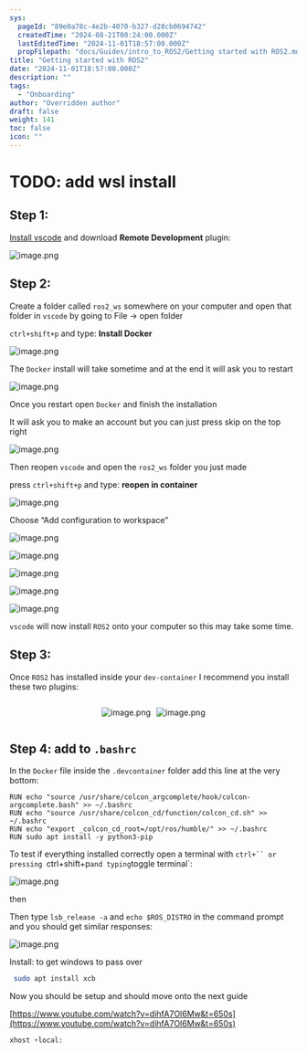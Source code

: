 ```yaml
---
sys:
  pageId: "89e0a78c-4e2b-4070-b327-d28cb0694742"
  createdTime: "2024-08-21T00:24:00.000Z"
  lastEditedTime: "2024-11-01T18:57:00.000Z"
  propFilepath: "docs/Guides/intro_to_ROS2/Getting started with ROS2.md"
title: "Getting started with ROS2"
date: "2024-11-01T18:57:00.000Z"
description: ""
tags:
  - "Onboarding"
author: "Overridden author"
draft: false
weight: 141
toc: false
icon: ""
---
```


# TODO: add wsl install

## Step 1:

[Install vscode](https://code.visualstudio.com/download) and download **Remote Development** plugin:

![image.png](https://prod-files-secure.s3.us-west-2.amazonaws.com/d518164a-d88e-44d1-a4ee-3adb3bd8bce0/efb52993-1881-4a40-b95e-6f020334f022/image.png?X-Amz-Algorithm=AWS4-HMAC-SHA256&X-Amz-Content-Sha256=UNSIGNED-PAYLOAD&X-Amz-Credential=ASIAZI2LB466ZY6JNOBK%2F20250327%2Fus-west-2%2Fs3%2Faws4_request&X-Amz-Date=20250327T220738Z&X-Amz-Expires=3600&X-Amz-Security-Token=IQoJb3JpZ2luX2VjEOT%2F%2F%2F%2F%2F%2F%2F%2F%2F%2FwEaCXVzLXdlc3QtMiJIMEYCIQC97rHM3UomjQlCEiOqu%2F%2FNkq%2FOcyygCWzqf7XQE1XO9wIhAPZZtBOzUKGOQoZN0HmlhQZOwJDXXvD7TU4tz9XIglEAKv8DCE0QABoMNjM3NDIzMTgzODA1IgyhOKfBwEy6tDB6xkwq3ANVtdx%2F7osHCNEtncJ7OWCpA%2Fr%2BTHBucpQ4qM9CKLxr2B2ImzNiWPvFg3RIDVyUHdyWrEpD0F52uEMRbCPGDrr0bTCNvRhhnqHUPiYu8jGvk673CcQu2mMcZ2HpFCL36u7cZPvc6nsgHX%2F0b6y8vp5L7EZB9giZ0yeQldJeSpn6iviPLb1Wp68CdOZkB7Fjvw5td2eVqraDrQaC9d7hsqgLUmg5EFXj8Wp8auKRRAAlp02pG68%2FsX6T7fCf3GjcviyYf%2FMNTz9evKwwH%2FdzFFCI04cXEQxJUo8TcvaXbV%2F4AJhxFhYXdsNrPy%2BZkXexSCuqhaBrEQ7cRSRiWJPYdtmKHcuFMSuc2M0jIzVYqw%2FBwZrHp5fNZglwECEc8egrz%2F6wyqF6NzT%2BG8jFz3yPLEwG5uDE%2BEuPaNaQL9HbUC%2FoiuxQXuxvlTKHVEAp3okCkUSHRuLZGVWgOD2wsGP%2BCvSz%2FIWmNAbOtqeVtzdYjtIol%2Fyt1PrNiz2BCSrOIACI0LXBfTrOZUM2bjlvzfM%2FakqYgjZWL6r5rfiOxmV70bOgwd2dI7YpTvTjXlNxhATDxG9jAvEO3UXqtqALnYoeHEgprLy9fpRwxoHNs9DGvgeu8Glh%2Fkp9GEpPFMa44TDa3Ja%2FBjqkAer1JFkk8%2FAxwQW1KH1HKgtsM8GbSR%2F4847MqyXBch2AfWSUWkjLVoidCHaqjGZUCjxnYVLUABTItZmEI6%2BDrbbLskcbdqtabpSs9uKG571rBTJHrIfX6%2Fkz6Jt9HbybKVzj%2FAZXgKezTVC6kA7tQjDcgWZ6dyOamim8ZKFthUcmgAQzpE9Xv1dHZrd5IIVMN%2BZbaSUphWQAPW6jC4gwKlZa9i9r&X-Amz-Signature=a998dea43ce1a05a2434d40baf1f401d5bab286bab80416ef03540d703fa6dea&X-Amz-SignedHeaders=host&x-id=GetObject)

## Step 2:

Create a folder called `ros2_ws` somewhere on your computer and open that folder in `vscode` by going to File → open folder 

`ctrl+shift+p` and type: **Install Docker**

![image.png](https://prod-files-secure.s3.us-west-2.amazonaws.com/d518164a-d88e-44d1-a4ee-3adb3bd8bce0/2269dc0e-1cd5-47ff-bceb-c04ad9b2eab0/image.png?X-Amz-Algorithm=AWS4-HMAC-SHA256&X-Amz-Content-Sha256=UNSIGNED-PAYLOAD&X-Amz-Credential=ASIAZI2LB466ZY6JNOBK%2F20250327%2Fus-west-2%2Fs3%2Faws4_request&X-Amz-Date=20250327T220738Z&X-Amz-Expires=3600&X-Amz-Security-Token=IQoJb3JpZ2luX2VjEOT%2F%2F%2F%2F%2F%2F%2F%2F%2F%2FwEaCXVzLXdlc3QtMiJIMEYCIQC97rHM3UomjQlCEiOqu%2F%2FNkq%2FOcyygCWzqf7XQE1XO9wIhAPZZtBOzUKGOQoZN0HmlhQZOwJDXXvD7TU4tz9XIglEAKv8DCE0QABoMNjM3NDIzMTgzODA1IgyhOKfBwEy6tDB6xkwq3ANVtdx%2F7osHCNEtncJ7OWCpA%2Fr%2BTHBucpQ4qM9CKLxr2B2ImzNiWPvFg3RIDVyUHdyWrEpD0F52uEMRbCPGDrr0bTCNvRhhnqHUPiYu8jGvk673CcQu2mMcZ2HpFCL36u7cZPvc6nsgHX%2F0b6y8vp5L7EZB9giZ0yeQldJeSpn6iviPLb1Wp68CdOZkB7Fjvw5td2eVqraDrQaC9d7hsqgLUmg5EFXj8Wp8auKRRAAlp02pG68%2FsX6T7fCf3GjcviyYf%2FMNTz9evKwwH%2FdzFFCI04cXEQxJUo8TcvaXbV%2F4AJhxFhYXdsNrPy%2BZkXexSCuqhaBrEQ7cRSRiWJPYdtmKHcuFMSuc2M0jIzVYqw%2FBwZrHp5fNZglwECEc8egrz%2F6wyqF6NzT%2BG8jFz3yPLEwG5uDE%2BEuPaNaQL9HbUC%2FoiuxQXuxvlTKHVEAp3okCkUSHRuLZGVWgOD2wsGP%2BCvSz%2FIWmNAbOtqeVtzdYjtIol%2Fyt1PrNiz2BCSrOIACI0LXBfTrOZUM2bjlvzfM%2FakqYgjZWL6r5rfiOxmV70bOgwd2dI7YpTvTjXlNxhATDxG9jAvEO3UXqtqALnYoeHEgprLy9fpRwxoHNs9DGvgeu8Glh%2Fkp9GEpPFMa44TDa3Ja%2FBjqkAer1JFkk8%2FAxwQW1KH1HKgtsM8GbSR%2F4847MqyXBch2AfWSUWkjLVoidCHaqjGZUCjxnYVLUABTItZmEI6%2BDrbbLskcbdqtabpSs9uKG571rBTJHrIfX6%2Fkz6Jt9HbybKVzj%2FAZXgKezTVC6kA7tQjDcgWZ6dyOamim8ZKFthUcmgAQzpE9Xv1dHZrd5IIVMN%2BZbaSUphWQAPW6jC4gwKlZa9i9r&X-Amz-Signature=d72e82a5b3745cbd72dc2083bb52b86841853521d792a4c51be16d5324f57a38&X-Amz-SignedHeaders=host&x-id=GetObject)

The `Docker` install will take sometime and at the end it will ask you to restart

![image.png](https://prod-files-secure.s3.us-west-2.amazonaws.com/d518164a-d88e-44d1-a4ee-3adb3bd8bce0/ed233f78-be33-4b1f-b89c-9c346c0e961e/image.png?X-Amz-Algorithm=AWS4-HMAC-SHA256&X-Amz-Content-Sha256=UNSIGNED-PAYLOAD&X-Amz-Credential=ASIAZI2LB466ZY6JNOBK%2F20250327%2Fus-west-2%2Fs3%2Faws4_request&X-Amz-Date=20250327T220738Z&X-Amz-Expires=3600&X-Amz-Security-Token=IQoJb3JpZ2luX2VjEOT%2F%2F%2F%2F%2F%2F%2F%2F%2F%2FwEaCXVzLXdlc3QtMiJIMEYCIQC97rHM3UomjQlCEiOqu%2F%2FNkq%2FOcyygCWzqf7XQE1XO9wIhAPZZtBOzUKGOQoZN0HmlhQZOwJDXXvD7TU4tz9XIglEAKv8DCE0QABoMNjM3NDIzMTgzODA1IgyhOKfBwEy6tDB6xkwq3ANVtdx%2F7osHCNEtncJ7OWCpA%2Fr%2BTHBucpQ4qM9CKLxr2B2ImzNiWPvFg3RIDVyUHdyWrEpD0F52uEMRbCPGDrr0bTCNvRhhnqHUPiYu8jGvk673CcQu2mMcZ2HpFCL36u7cZPvc6nsgHX%2F0b6y8vp5L7EZB9giZ0yeQldJeSpn6iviPLb1Wp68CdOZkB7Fjvw5td2eVqraDrQaC9d7hsqgLUmg5EFXj8Wp8auKRRAAlp02pG68%2FsX6T7fCf3GjcviyYf%2FMNTz9evKwwH%2FdzFFCI04cXEQxJUo8TcvaXbV%2F4AJhxFhYXdsNrPy%2BZkXexSCuqhaBrEQ7cRSRiWJPYdtmKHcuFMSuc2M0jIzVYqw%2FBwZrHp5fNZglwECEc8egrz%2F6wyqF6NzT%2BG8jFz3yPLEwG5uDE%2BEuPaNaQL9HbUC%2FoiuxQXuxvlTKHVEAp3okCkUSHRuLZGVWgOD2wsGP%2BCvSz%2FIWmNAbOtqeVtzdYjtIol%2Fyt1PrNiz2BCSrOIACI0LXBfTrOZUM2bjlvzfM%2FakqYgjZWL6r5rfiOxmV70bOgwd2dI7YpTvTjXlNxhATDxG9jAvEO3UXqtqALnYoeHEgprLy9fpRwxoHNs9DGvgeu8Glh%2Fkp9GEpPFMa44TDa3Ja%2FBjqkAer1JFkk8%2FAxwQW1KH1HKgtsM8GbSR%2F4847MqyXBch2AfWSUWkjLVoidCHaqjGZUCjxnYVLUABTItZmEI6%2BDrbbLskcbdqtabpSs9uKG571rBTJHrIfX6%2Fkz6Jt9HbybKVzj%2FAZXgKezTVC6kA7tQjDcgWZ6dyOamim8ZKFthUcmgAQzpE9Xv1dHZrd5IIVMN%2BZbaSUphWQAPW6jC4gwKlZa9i9r&X-Amz-Signature=0d952be48122bc4192be49f2a6aba9aad53ba91ac6bc22ec9fcc4cdf98a372ea&X-Amz-SignedHeaders=host&x-id=GetObject)

Once you restart open `Docker` and finish the installation

It will ask you to make an account but you can just press skip on the top right

![image.png](https://prod-files-secure.s3.us-west-2.amazonaws.com/d518164a-d88e-44d1-a4ee-3adb3bd8bce0/21010ad9-1659-4fd9-9f59-9932a09b2a3d/image.png?X-Amz-Algorithm=AWS4-HMAC-SHA256&X-Amz-Content-Sha256=UNSIGNED-PAYLOAD&X-Amz-Credential=ASIAZI2LB466ZY6JNOBK%2F20250327%2Fus-west-2%2Fs3%2Faws4_request&X-Amz-Date=20250327T220738Z&X-Amz-Expires=3600&X-Amz-Security-Token=IQoJb3JpZ2luX2VjEOT%2F%2F%2F%2F%2F%2F%2F%2F%2F%2FwEaCXVzLXdlc3QtMiJIMEYCIQC97rHM3UomjQlCEiOqu%2F%2FNkq%2FOcyygCWzqf7XQE1XO9wIhAPZZtBOzUKGOQoZN0HmlhQZOwJDXXvD7TU4tz9XIglEAKv8DCE0QABoMNjM3NDIzMTgzODA1IgyhOKfBwEy6tDB6xkwq3ANVtdx%2F7osHCNEtncJ7OWCpA%2Fr%2BTHBucpQ4qM9CKLxr2B2ImzNiWPvFg3RIDVyUHdyWrEpD0F52uEMRbCPGDrr0bTCNvRhhnqHUPiYu8jGvk673CcQu2mMcZ2HpFCL36u7cZPvc6nsgHX%2F0b6y8vp5L7EZB9giZ0yeQldJeSpn6iviPLb1Wp68CdOZkB7Fjvw5td2eVqraDrQaC9d7hsqgLUmg5EFXj8Wp8auKRRAAlp02pG68%2FsX6T7fCf3GjcviyYf%2FMNTz9evKwwH%2FdzFFCI04cXEQxJUo8TcvaXbV%2F4AJhxFhYXdsNrPy%2BZkXexSCuqhaBrEQ7cRSRiWJPYdtmKHcuFMSuc2M0jIzVYqw%2FBwZrHp5fNZglwECEc8egrz%2F6wyqF6NzT%2BG8jFz3yPLEwG5uDE%2BEuPaNaQL9HbUC%2FoiuxQXuxvlTKHVEAp3okCkUSHRuLZGVWgOD2wsGP%2BCvSz%2FIWmNAbOtqeVtzdYjtIol%2Fyt1PrNiz2BCSrOIACI0LXBfTrOZUM2bjlvzfM%2FakqYgjZWL6r5rfiOxmV70bOgwd2dI7YpTvTjXlNxhATDxG9jAvEO3UXqtqALnYoeHEgprLy9fpRwxoHNs9DGvgeu8Glh%2Fkp9GEpPFMa44TDa3Ja%2FBjqkAer1JFkk8%2FAxwQW1KH1HKgtsM8GbSR%2F4847MqyXBch2AfWSUWkjLVoidCHaqjGZUCjxnYVLUABTItZmEI6%2BDrbbLskcbdqtabpSs9uKG571rBTJHrIfX6%2Fkz6Jt9HbybKVzj%2FAZXgKezTVC6kA7tQjDcgWZ6dyOamim8ZKFthUcmgAQzpE9Xv1dHZrd5IIVMN%2BZbaSUphWQAPW6jC4gwKlZa9i9r&X-Amz-Signature=f2138a0ac7f31af440f1c08ae56ca11876eb875769adb3d6c3ed7fb67a711854&X-Amz-SignedHeaders=host&x-id=GetObject)

Then reopen `vscode` and open the `ros2_ws` folder you just made

press `ctrl+shift+p` and type: **reopen in container**

![image.png](https://prod-files-secure.s3.us-west-2.amazonaws.com/d518164a-d88e-44d1-a4ee-3adb3bd8bce0/4e93b8c2-41ad-488c-8095-c74205196118/image.png?X-Amz-Algorithm=AWS4-HMAC-SHA256&X-Amz-Content-Sha256=UNSIGNED-PAYLOAD&X-Amz-Credential=ASIAZI2LB466ZY6JNOBK%2F20250327%2Fus-west-2%2Fs3%2Faws4_request&X-Amz-Date=20250327T220738Z&X-Amz-Expires=3600&X-Amz-Security-Token=IQoJb3JpZ2luX2VjEOT%2F%2F%2F%2F%2F%2F%2F%2F%2F%2FwEaCXVzLXdlc3QtMiJIMEYCIQC97rHM3UomjQlCEiOqu%2F%2FNkq%2FOcyygCWzqf7XQE1XO9wIhAPZZtBOzUKGOQoZN0HmlhQZOwJDXXvD7TU4tz9XIglEAKv8DCE0QABoMNjM3NDIzMTgzODA1IgyhOKfBwEy6tDB6xkwq3ANVtdx%2F7osHCNEtncJ7OWCpA%2Fr%2BTHBucpQ4qM9CKLxr2B2ImzNiWPvFg3RIDVyUHdyWrEpD0F52uEMRbCPGDrr0bTCNvRhhnqHUPiYu8jGvk673CcQu2mMcZ2HpFCL36u7cZPvc6nsgHX%2F0b6y8vp5L7EZB9giZ0yeQldJeSpn6iviPLb1Wp68CdOZkB7Fjvw5td2eVqraDrQaC9d7hsqgLUmg5EFXj8Wp8auKRRAAlp02pG68%2FsX6T7fCf3GjcviyYf%2FMNTz9evKwwH%2FdzFFCI04cXEQxJUo8TcvaXbV%2F4AJhxFhYXdsNrPy%2BZkXexSCuqhaBrEQ7cRSRiWJPYdtmKHcuFMSuc2M0jIzVYqw%2FBwZrHp5fNZglwECEc8egrz%2F6wyqF6NzT%2BG8jFz3yPLEwG5uDE%2BEuPaNaQL9HbUC%2FoiuxQXuxvlTKHVEAp3okCkUSHRuLZGVWgOD2wsGP%2BCvSz%2FIWmNAbOtqeVtzdYjtIol%2Fyt1PrNiz2BCSrOIACI0LXBfTrOZUM2bjlvzfM%2FakqYgjZWL6r5rfiOxmV70bOgwd2dI7YpTvTjXlNxhATDxG9jAvEO3UXqtqALnYoeHEgprLy9fpRwxoHNs9DGvgeu8Glh%2Fkp9GEpPFMa44TDa3Ja%2FBjqkAer1JFkk8%2FAxwQW1KH1HKgtsM8GbSR%2F4847MqyXBch2AfWSUWkjLVoidCHaqjGZUCjxnYVLUABTItZmEI6%2BDrbbLskcbdqtabpSs9uKG571rBTJHrIfX6%2Fkz6Jt9HbybKVzj%2FAZXgKezTVC6kA7tQjDcgWZ6dyOamim8ZKFthUcmgAQzpE9Xv1dHZrd5IIVMN%2BZbaSUphWQAPW6jC4gwKlZa9i9r&X-Amz-Signature=4e06f4e45a4c80964eb8d55afc2df9f1c52622750bc9ee6775d049b92c4f127d&X-Amz-SignedHeaders=host&x-id=GetObject)

Choose “Add configuration to workspace”

![image.png](https://prod-files-secure.s3.us-west-2.amazonaws.com/d518164a-d88e-44d1-a4ee-3adb3bd8bce0/9560b282-5060-4989-ba37-97e7b2c22476/image.png?X-Amz-Algorithm=AWS4-HMAC-SHA256&X-Amz-Content-Sha256=UNSIGNED-PAYLOAD&X-Amz-Credential=ASIAZI2LB466ZY6JNOBK%2F20250327%2Fus-west-2%2Fs3%2Faws4_request&X-Amz-Date=20250327T220738Z&X-Amz-Expires=3600&X-Amz-Security-Token=IQoJb3JpZ2luX2VjEOT%2F%2F%2F%2F%2F%2F%2F%2F%2F%2FwEaCXVzLXdlc3QtMiJIMEYCIQC97rHM3UomjQlCEiOqu%2F%2FNkq%2FOcyygCWzqf7XQE1XO9wIhAPZZtBOzUKGOQoZN0HmlhQZOwJDXXvD7TU4tz9XIglEAKv8DCE0QABoMNjM3NDIzMTgzODA1IgyhOKfBwEy6tDB6xkwq3ANVtdx%2F7osHCNEtncJ7OWCpA%2Fr%2BTHBucpQ4qM9CKLxr2B2ImzNiWPvFg3RIDVyUHdyWrEpD0F52uEMRbCPGDrr0bTCNvRhhnqHUPiYu8jGvk673CcQu2mMcZ2HpFCL36u7cZPvc6nsgHX%2F0b6y8vp5L7EZB9giZ0yeQldJeSpn6iviPLb1Wp68CdOZkB7Fjvw5td2eVqraDrQaC9d7hsqgLUmg5EFXj8Wp8auKRRAAlp02pG68%2FsX6T7fCf3GjcviyYf%2FMNTz9evKwwH%2FdzFFCI04cXEQxJUo8TcvaXbV%2F4AJhxFhYXdsNrPy%2BZkXexSCuqhaBrEQ7cRSRiWJPYdtmKHcuFMSuc2M0jIzVYqw%2FBwZrHp5fNZglwECEc8egrz%2F6wyqF6NzT%2BG8jFz3yPLEwG5uDE%2BEuPaNaQL9HbUC%2FoiuxQXuxvlTKHVEAp3okCkUSHRuLZGVWgOD2wsGP%2BCvSz%2FIWmNAbOtqeVtzdYjtIol%2Fyt1PrNiz2BCSrOIACI0LXBfTrOZUM2bjlvzfM%2FakqYgjZWL6r5rfiOxmV70bOgwd2dI7YpTvTjXlNxhATDxG9jAvEO3UXqtqALnYoeHEgprLy9fpRwxoHNs9DGvgeu8Glh%2Fkp9GEpPFMa44TDa3Ja%2FBjqkAer1JFkk8%2FAxwQW1KH1HKgtsM8GbSR%2F4847MqyXBch2AfWSUWkjLVoidCHaqjGZUCjxnYVLUABTItZmEI6%2BDrbbLskcbdqtabpSs9uKG571rBTJHrIfX6%2Fkz6Jt9HbybKVzj%2FAZXgKezTVC6kA7tQjDcgWZ6dyOamim8ZKFthUcmgAQzpE9Xv1dHZrd5IIVMN%2BZbaSUphWQAPW6jC4gwKlZa9i9r&X-Amz-Signature=b3dace19d9baf54e862a65976f7ca1f2c4045db72b8ee3dcf7f24e444d2b7cc2&X-Amz-SignedHeaders=host&x-id=GetObject)

![image.png](https://prod-files-secure.s3.us-west-2.amazonaws.com/d518164a-d88e-44d1-a4ee-3adb3bd8bce0/2ee63f81-886b-48e8-a553-dc6e5eac99e4/image.png?X-Amz-Algorithm=AWS4-HMAC-SHA256&X-Amz-Content-Sha256=UNSIGNED-PAYLOAD&X-Amz-Credential=ASIAZI2LB466ZY6JNOBK%2F20250327%2Fus-west-2%2Fs3%2Faws4_request&X-Amz-Date=20250327T220738Z&X-Amz-Expires=3600&X-Amz-Security-Token=IQoJb3JpZ2luX2VjEOT%2F%2F%2F%2F%2F%2F%2F%2F%2F%2FwEaCXVzLXdlc3QtMiJIMEYCIQC97rHM3UomjQlCEiOqu%2F%2FNkq%2FOcyygCWzqf7XQE1XO9wIhAPZZtBOzUKGOQoZN0HmlhQZOwJDXXvD7TU4tz9XIglEAKv8DCE0QABoMNjM3NDIzMTgzODA1IgyhOKfBwEy6tDB6xkwq3ANVtdx%2F7osHCNEtncJ7OWCpA%2Fr%2BTHBucpQ4qM9CKLxr2B2ImzNiWPvFg3RIDVyUHdyWrEpD0F52uEMRbCPGDrr0bTCNvRhhnqHUPiYu8jGvk673CcQu2mMcZ2HpFCL36u7cZPvc6nsgHX%2F0b6y8vp5L7EZB9giZ0yeQldJeSpn6iviPLb1Wp68CdOZkB7Fjvw5td2eVqraDrQaC9d7hsqgLUmg5EFXj8Wp8auKRRAAlp02pG68%2FsX6T7fCf3GjcviyYf%2FMNTz9evKwwH%2FdzFFCI04cXEQxJUo8TcvaXbV%2F4AJhxFhYXdsNrPy%2BZkXexSCuqhaBrEQ7cRSRiWJPYdtmKHcuFMSuc2M0jIzVYqw%2FBwZrHp5fNZglwECEc8egrz%2F6wyqF6NzT%2BG8jFz3yPLEwG5uDE%2BEuPaNaQL9HbUC%2FoiuxQXuxvlTKHVEAp3okCkUSHRuLZGVWgOD2wsGP%2BCvSz%2FIWmNAbOtqeVtzdYjtIol%2Fyt1PrNiz2BCSrOIACI0LXBfTrOZUM2bjlvzfM%2FakqYgjZWL6r5rfiOxmV70bOgwd2dI7YpTvTjXlNxhATDxG9jAvEO3UXqtqALnYoeHEgprLy9fpRwxoHNs9DGvgeu8Glh%2Fkp9GEpPFMa44TDa3Ja%2FBjqkAer1JFkk8%2FAxwQW1KH1HKgtsM8GbSR%2F4847MqyXBch2AfWSUWkjLVoidCHaqjGZUCjxnYVLUABTItZmEI6%2BDrbbLskcbdqtabpSs9uKG571rBTJHrIfX6%2Fkz6Jt9HbybKVzj%2FAZXgKezTVC6kA7tQjDcgWZ6dyOamim8ZKFthUcmgAQzpE9Xv1dHZrd5IIVMN%2BZbaSUphWQAPW6jC4gwKlZa9i9r&X-Amz-Signature=4aed95546610f53ef80a8139a916591e66bf72888b0b2bfd5bfcf873ad451371&X-Amz-SignedHeaders=host&x-id=GetObject)

![image.png](https://prod-files-secure.s3.us-west-2.amazonaws.com/d518164a-d88e-44d1-a4ee-3adb3bd8bce0/ae1580b2-b048-407e-aed9-b584224a7a04/image.png?X-Amz-Algorithm=AWS4-HMAC-SHA256&X-Amz-Content-Sha256=UNSIGNED-PAYLOAD&X-Amz-Credential=ASIAZI2LB466ZY6JNOBK%2F20250327%2Fus-west-2%2Fs3%2Faws4_request&X-Amz-Date=20250327T220738Z&X-Amz-Expires=3600&X-Amz-Security-Token=IQoJb3JpZ2luX2VjEOT%2F%2F%2F%2F%2F%2F%2F%2F%2F%2FwEaCXVzLXdlc3QtMiJIMEYCIQC97rHM3UomjQlCEiOqu%2F%2FNkq%2FOcyygCWzqf7XQE1XO9wIhAPZZtBOzUKGOQoZN0HmlhQZOwJDXXvD7TU4tz9XIglEAKv8DCE0QABoMNjM3NDIzMTgzODA1IgyhOKfBwEy6tDB6xkwq3ANVtdx%2F7osHCNEtncJ7OWCpA%2Fr%2BTHBucpQ4qM9CKLxr2B2ImzNiWPvFg3RIDVyUHdyWrEpD0F52uEMRbCPGDrr0bTCNvRhhnqHUPiYu8jGvk673CcQu2mMcZ2HpFCL36u7cZPvc6nsgHX%2F0b6y8vp5L7EZB9giZ0yeQldJeSpn6iviPLb1Wp68CdOZkB7Fjvw5td2eVqraDrQaC9d7hsqgLUmg5EFXj8Wp8auKRRAAlp02pG68%2FsX6T7fCf3GjcviyYf%2FMNTz9evKwwH%2FdzFFCI04cXEQxJUo8TcvaXbV%2F4AJhxFhYXdsNrPy%2BZkXexSCuqhaBrEQ7cRSRiWJPYdtmKHcuFMSuc2M0jIzVYqw%2FBwZrHp5fNZglwECEc8egrz%2F6wyqF6NzT%2BG8jFz3yPLEwG5uDE%2BEuPaNaQL9HbUC%2FoiuxQXuxvlTKHVEAp3okCkUSHRuLZGVWgOD2wsGP%2BCvSz%2FIWmNAbOtqeVtzdYjtIol%2Fyt1PrNiz2BCSrOIACI0LXBfTrOZUM2bjlvzfM%2FakqYgjZWL6r5rfiOxmV70bOgwd2dI7YpTvTjXlNxhATDxG9jAvEO3UXqtqALnYoeHEgprLy9fpRwxoHNs9DGvgeu8Glh%2Fkp9GEpPFMa44TDa3Ja%2FBjqkAer1JFkk8%2FAxwQW1KH1HKgtsM8GbSR%2F4847MqyXBch2AfWSUWkjLVoidCHaqjGZUCjxnYVLUABTItZmEI6%2BDrbbLskcbdqtabpSs9uKG571rBTJHrIfX6%2Fkz6Jt9HbybKVzj%2FAZXgKezTVC6kA7tQjDcgWZ6dyOamim8ZKFthUcmgAQzpE9Xv1dHZrd5IIVMN%2BZbaSUphWQAPW6jC4gwKlZa9i9r&X-Amz-Signature=1aa44712468e7943d0e14d60b48890dbb04fbfcfd328418ddf19baed273136ac&X-Amz-SignedHeaders=host&x-id=GetObject)

![image.png](https://prod-files-secure.s3.us-west-2.amazonaws.com/d518164a-d88e-44d1-a4ee-3adb3bd8bce0/53255b28-f75e-430f-b9e3-c0ac8577e42b/image.png?X-Amz-Algorithm=AWS4-HMAC-SHA256&X-Amz-Content-Sha256=UNSIGNED-PAYLOAD&X-Amz-Credential=ASIAZI2LB466ZY6JNOBK%2F20250327%2Fus-west-2%2Fs3%2Faws4_request&X-Amz-Date=20250327T220738Z&X-Amz-Expires=3600&X-Amz-Security-Token=IQoJb3JpZ2luX2VjEOT%2F%2F%2F%2F%2F%2F%2F%2F%2F%2FwEaCXVzLXdlc3QtMiJIMEYCIQC97rHM3UomjQlCEiOqu%2F%2FNkq%2FOcyygCWzqf7XQE1XO9wIhAPZZtBOzUKGOQoZN0HmlhQZOwJDXXvD7TU4tz9XIglEAKv8DCE0QABoMNjM3NDIzMTgzODA1IgyhOKfBwEy6tDB6xkwq3ANVtdx%2F7osHCNEtncJ7OWCpA%2Fr%2BTHBucpQ4qM9CKLxr2B2ImzNiWPvFg3RIDVyUHdyWrEpD0F52uEMRbCPGDrr0bTCNvRhhnqHUPiYu8jGvk673CcQu2mMcZ2HpFCL36u7cZPvc6nsgHX%2F0b6y8vp5L7EZB9giZ0yeQldJeSpn6iviPLb1Wp68CdOZkB7Fjvw5td2eVqraDrQaC9d7hsqgLUmg5EFXj8Wp8auKRRAAlp02pG68%2FsX6T7fCf3GjcviyYf%2FMNTz9evKwwH%2FdzFFCI04cXEQxJUo8TcvaXbV%2F4AJhxFhYXdsNrPy%2BZkXexSCuqhaBrEQ7cRSRiWJPYdtmKHcuFMSuc2M0jIzVYqw%2FBwZrHp5fNZglwECEc8egrz%2F6wyqF6NzT%2BG8jFz3yPLEwG5uDE%2BEuPaNaQL9HbUC%2FoiuxQXuxvlTKHVEAp3okCkUSHRuLZGVWgOD2wsGP%2BCvSz%2FIWmNAbOtqeVtzdYjtIol%2Fyt1PrNiz2BCSrOIACI0LXBfTrOZUM2bjlvzfM%2FakqYgjZWL6r5rfiOxmV70bOgwd2dI7YpTvTjXlNxhATDxG9jAvEO3UXqtqALnYoeHEgprLy9fpRwxoHNs9DGvgeu8Glh%2Fkp9GEpPFMa44TDa3Ja%2FBjqkAer1JFkk8%2FAxwQW1KH1HKgtsM8GbSR%2F4847MqyXBch2AfWSUWkjLVoidCHaqjGZUCjxnYVLUABTItZmEI6%2BDrbbLskcbdqtabpSs9uKG571rBTJHrIfX6%2Fkz6Jt9HbybKVzj%2FAZXgKezTVC6kA7tQjDcgWZ6dyOamim8ZKFthUcmgAQzpE9Xv1dHZrd5IIVMN%2BZbaSUphWQAPW6jC4gwKlZa9i9r&X-Amz-Signature=b9c4731728adbb66d6b052f8fc1918e3232c4b218f148fa4458056a6d5484dcb&X-Amz-SignedHeaders=host&x-id=GetObject)

![image.png](https://prod-files-secure.s3.us-west-2.amazonaws.com/d518164a-d88e-44d1-a4ee-3adb3bd8bce0/7c562767-5af9-4ffb-97d1-327bcdf4ee00/image.png?X-Amz-Algorithm=AWS4-HMAC-SHA256&X-Amz-Content-Sha256=UNSIGNED-PAYLOAD&X-Amz-Credential=ASIAZI2LB466ZY6JNOBK%2F20250327%2Fus-west-2%2Fs3%2Faws4_request&X-Amz-Date=20250327T220738Z&X-Amz-Expires=3600&X-Amz-Security-Token=IQoJb3JpZ2luX2VjEOT%2F%2F%2F%2F%2F%2F%2F%2F%2F%2FwEaCXVzLXdlc3QtMiJIMEYCIQC97rHM3UomjQlCEiOqu%2F%2FNkq%2FOcyygCWzqf7XQE1XO9wIhAPZZtBOzUKGOQoZN0HmlhQZOwJDXXvD7TU4tz9XIglEAKv8DCE0QABoMNjM3NDIzMTgzODA1IgyhOKfBwEy6tDB6xkwq3ANVtdx%2F7osHCNEtncJ7OWCpA%2Fr%2BTHBucpQ4qM9CKLxr2B2ImzNiWPvFg3RIDVyUHdyWrEpD0F52uEMRbCPGDrr0bTCNvRhhnqHUPiYu8jGvk673CcQu2mMcZ2HpFCL36u7cZPvc6nsgHX%2F0b6y8vp5L7EZB9giZ0yeQldJeSpn6iviPLb1Wp68CdOZkB7Fjvw5td2eVqraDrQaC9d7hsqgLUmg5EFXj8Wp8auKRRAAlp02pG68%2FsX6T7fCf3GjcviyYf%2FMNTz9evKwwH%2FdzFFCI04cXEQxJUo8TcvaXbV%2F4AJhxFhYXdsNrPy%2BZkXexSCuqhaBrEQ7cRSRiWJPYdtmKHcuFMSuc2M0jIzVYqw%2FBwZrHp5fNZglwECEc8egrz%2F6wyqF6NzT%2BG8jFz3yPLEwG5uDE%2BEuPaNaQL9HbUC%2FoiuxQXuxvlTKHVEAp3okCkUSHRuLZGVWgOD2wsGP%2BCvSz%2FIWmNAbOtqeVtzdYjtIol%2Fyt1PrNiz2BCSrOIACI0LXBfTrOZUM2bjlvzfM%2FakqYgjZWL6r5rfiOxmV70bOgwd2dI7YpTvTjXlNxhATDxG9jAvEO3UXqtqALnYoeHEgprLy9fpRwxoHNs9DGvgeu8Glh%2Fkp9GEpPFMa44TDa3Ja%2FBjqkAer1JFkk8%2FAxwQW1KH1HKgtsM8GbSR%2F4847MqyXBch2AfWSUWkjLVoidCHaqjGZUCjxnYVLUABTItZmEI6%2BDrbbLskcbdqtabpSs9uKG571rBTJHrIfX6%2Fkz6Jt9HbybKVzj%2FAZXgKezTVC6kA7tQjDcgWZ6dyOamim8ZKFthUcmgAQzpE9Xv1dHZrd5IIVMN%2BZbaSUphWQAPW6jC4gwKlZa9i9r&X-Amz-Signature=474a4247197025a13e895bb7a2c3d241134d1ad61b20be5642bad3891f17952e&X-Amz-SignedHeaders=host&x-id=GetObject)

`vscode` will now install `ROS2` onto your computer so this may take some time.

## Step 3:

Once `ROS2` has installed inside your `dev-container` I recommend you install these two plugins:

<div style="display: flex;flex-direction: row; column-gap:10px; max-width: 630px;justify-content: center;">
<div>

![image.png](https://prod-files-secure.s3.us-west-2.amazonaws.com/d518164a-d88e-44d1-a4ee-3adb3bd8bce0/3fc3d550-5a54-4ba1-ba6b-faa01cdb7369/image.png?X-Amz-Algorithm=AWS4-HMAC-SHA256&X-Amz-Content-Sha256=UNSIGNED-PAYLOAD&X-Amz-Credential=ASIAZI2LB4665DKWLJ3M%2F20250327%2Fus-west-2%2Fs3%2Faws4_request&X-Amz-Date=20250327T220740Z&X-Amz-Expires=3600&X-Amz-Security-Token=IQoJb3JpZ2luX2VjEOT%2F%2F%2F%2F%2F%2F%2F%2F%2F%2FwEaCXVzLXdlc3QtMiJIMEYCIQDw%2BJ%2FxHEW1g78t8cc2WhPcqvxPcbgCVJStEFBNUi7ocwIhAKFAcL%2BIXu74FAy4Up4xgdY%2FRRcDAxQ%2FEcbpVuFGjPA3Kv8DCE0QABoMNjM3NDIzMTgzODA1Igy1QOrdbPDIAngCPvwq3AOBMWtmH2ws1ImxiMLIk%2BqhpkQ1xycJxezdmdUYH87nGDZUXI16vJh19rOrRKu0dbeGJ8nXheYfq4jk90bw5RS%2BGbGEEw5xNrm9rpAgCENCUxDvY7X00rorUVEEZjVYamf%2FmblCGdZtjOp7Tz8jGZTbVhLHw3VRsRLPJGxQh2eytQtTuOXLFfXr%2BUI0Y8gEQi%2BmsRQ2%2ByIy7eYwVuv6JPGEd5zXSNmJTP10JBPZBa3%2BQPJJwby35nBZHL4ah9ATF5sY%2FUmwbITbwM8ooR4akovKMrLg0KDwRfZbkCNp883nZX3KVnBzC%2BK1EMaBN%2B5X43DNGwf8bM8LDXsEOlTJACxypPkcTJpCymvRrB9dngSKfZtP%2FFZDikDpnxg31yzt3Rqt6pz%2BqK3G9KQA%2FnefJr39JJvM705HerZUc%2BV7uH7%2Boz0zzcRWEqkq2U4LxfP6ENpcPx8TJ%2F1M07UBRZPFTjlxwaTwkKuSf7CnU6e3q0HzbdgAJsLQv1z%2BDQBnHpf5HdYuJnTYBgC5pNEe2mgBsBY1ad9vhzqkcbW9b8t52XB6k2BN0V4y39%2FJ62j5tukG4i5h7kl8IpjtJUDNp9vApoGMyToH906Q4eCyOS91Bm2b1fRIkUaSY7nenLDqcjDZ3Ja%2FBjqkAfxdCqMhShw%2F%2ByPcNPgqdIfORO0jCzn%2Bzd84jA3osgrEG1QcRPnuj5CouwE8bQn2fFat1u%2BdE6jCdug%2FRKymbOjn94NB6CQdLSXONt0eahGP1MnA46tLD%2FzVTtAzr1D%2FcygIKq%2FpIDaqhCvDc1OAfBqBWrFSRNaxmqdv5AVSCiDzC5o%2F%2FKf58WG39oPOi0b0TAEIuT2xbxkj7d3oB3cChQqi%2Bynm&X-Amz-Signature=7c1049999eb3e2d0d7afba07ee2144e473a56988a28efe81d54484b72a613886&X-Amz-SignedHeaders=host&x-id=GetObject)

</div>
<div>

![image.png](https://prod-files-secure.s3.us-west-2.amazonaws.com/d518164a-d88e-44d1-a4ee-3adb3bd8bce0/d994cc66-13c2-4093-a5a3-f84cf4601a82/image.png?X-Amz-Algorithm=AWS4-HMAC-SHA256&X-Amz-Content-Sha256=UNSIGNED-PAYLOAD&X-Amz-Credential=ASIAZI2LB466QIO44P7X%2F20250327%2Fus-west-2%2Fs3%2Faws4_request&X-Amz-Date=20250327T220740Z&X-Amz-Expires=3600&X-Amz-Security-Token=IQoJb3JpZ2luX2VjEOT%2F%2F%2F%2F%2F%2F%2F%2F%2F%2FwEaCXVzLXdlc3QtMiJIMEYCIQC0gQE%2BEbOiklmIxuVqaMfMyTpD%2F%2FpVsEHVJR4h9wtaKAIhAJX6MoHng1L3ic6isA3eJm%2FC01sDixUvPvh0uEfuRlZyKv8DCE0QABoMNjM3NDIzMTgzODA1Igykoq2Rm0p%2FS7gUdFcq3AN7BkJRvS5IZhFP2mZzNWx%2FdHmpUwifCcLf5Dmefjw5t%2BOc0TmBy8UpJgL%2Fh8SuvV6Gtjg40Mo474hPnk9M1asXwo1rwH3TbE9qKj22PbGyepOv9dWqu8PdxYF7LZJA3SomYNCfxIvFO%2BsC9hCtuvo0LggjOnUql1XgSqEvedVz%2FyeMI950%2FUVbfMI9S0dH4NxQjKAlmoQrA0QFA%2F2hIsLTKTwxDhVHlP8V47PT9Q5IHSgJLtE2Cn548aBkLoEy5TmBZzjHtP5LMniIqDs4%2FWAU3FWO%2FAyeWs5JAjwpZf1HfG2sPSv8dAPp1nUsDGTFehxPf8eHeo921fpKTwO73o8q5kQvZ6DBVHLEnKwyGOFoCbV%2Fh05jRoSVgz2nhcS1jL65gwmgKDihZyNFIXk%2FrNYGWcrN7XqhG2C2wqIFProuAL52eIp9YR7Tk6qFV9Ue1D%2BKphYrhVIAuCs2efpairjAwOIU6zBASiO%2FxOOkc7cRgIY8j%2Bo85RADC%2BtT9Nzqz1d8ghuuJZWdziHMoTaCFUtk%2FzycvyCfvxHHROUcuTXAJYGqe8bxLGS3CmqpEqZdhMQL2dEo4CtHpdTKsNPfcBI8nTCJPZ7%2BH1lFDhEXRmXRLl7O3bjTXDRKj%2B%2BwzjCY3Za%2FBjqkATspm4aP8tBbOAlMjWrIdf0dj0tnKxPZw%2FazOTr%2BnyyVrhy0c%2Baas1FC1I5txUuqiNBUxQCYnx6XT0B4XCzPuWUZ2JM8X%2FgzV%2FrmxRrUGWPO%2B24v2qyGwqc%2BZUx%2FgEl%2FtDHaDALY2T5gUOBKXMmyuStQG%2FC9t1%2FlyG2DJgvkoTs%2BIl2g75WF%2BC1eNcrqhtBOGnNW1MxC0SKnmwTJqJn2KsRFjDds&X-Amz-Signature=41d8738723eeb044918693d27999d734b1456808c023a39c0c634af5036ae15f&X-Amz-SignedHeaders=host&x-id=GetObject)

</div>
</div>

## Step 4: add to `.bashrc`

In the `Docker` file inside the `.devcontainer` folder add this line at the very bottom: 

```docker
RUN echo "source /usr/share/colcon_argcomplete/hook/colcon-argcomplete.bash" >> ~/.bashrc
RUN echo "source /usr/share/colcon_cd/function/colcon_cd.sh" >> ~/.bashrc
RUN echo "export _colcon_cd_root=/opt/ros/humble/" >> ~/.bashrc
RUN sudo apt install -y python3-pip 
```

To test if everything installed correctly open a terminal with `ctrl+`` or pressing `ctrl+shift+p` and typing `toggle terminal`:

![image.png](https://prod-files-secure.s3.us-west-2.amazonaws.com/d518164a-d88e-44d1-a4ee-3adb3bd8bce0/6a4943d8-b04e-4c02-9a58-775f3384d1a5/image.png?X-Amz-Algorithm=AWS4-HMAC-SHA256&X-Amz-Content-Sha256=UNSIGNED-PAYLOAD&X-Amz-Credential=ASIAZI2LB466ZY6JNOBK%2F20250327%2Fus-west-2%2Fs3%2Faws4_request&X-Amz-Date=20250327T220738Z&X-Amz-Expires=3600&X-Amz-Security-Token=IQoJb3JpZ2luX2VjEOT%2F%2F%2F%2F%2F%2F%2F%2F%2F%2FwEaCXVzLXdlc3QtMiJIMEYCIQC97rHM3UomjQlCEiOqu%2F%2FNkq%2FOcyygCWzqf7XQE1XO9wIhAPZZtBOzUKGOQoZN0HmlhQZOwJDXXvD7TU4tz9XIglEAKv8DCE0QABoMNjM3NDIzMTgzODA1IgyhOKfBwEy6tDB6xkwq3ANVtdx%2F7osHCNEtncJ7OWCpA%2Fr%2BTHBucpQ4qM9CKLxr2B2ImzNiWPvFg3RIDVyUHdyWrEpD0F52uEMRbCPGDrr0bTCNvRhhnqHUPiYu8jGvk673CcQu2mMcZ2HpFCL36u7cZPvc6nsgHX%2F0b6y8vp5L7EZB9giZ0yeQldJeSpn6iviPLb1Wp68CdOZkB7Fjvw5td2eVqraDrQaC9d7hsqgLUmg5EFXj8Wp8auKRRAAlp02pG68%2FsX6T7fCf3GjcviyYf%2FMNTz9evKwwH%2FdzFFCI04cXEQxJUo8TcvaXbV%2F4AJhxFhYXdsNrPy%2BZkXexSCuqhaBrEQ7cRSRiWJPYdtmKHcuFMSuc2M0jIzVYqw%2FBwZrHp5fNZglwECEc8egrz%2F6wyqF6NzT%2BG8jFz3yPLEwG5uDE%2BEuPaNaQL9HbUC%2FoiuxQXuxvlTKHVEAp3okCkUSHRuLZGVWgOD2wsGP%2BCvSz%2FIWmNAbOtqeVtzdYjtIol%2Fyt1PrNiz2BCSrOIACI0LXBfTrOZUM2bjlvzfM%2FakqYgjZWL6r5rfiOxmV70bOgwd2dI7YpTvTjXlNxhATDxG9jAvEO3UXqtqALnYoeHEgprLy9fpRwxoHNs9DGvgeu8Glh%2Fkp9GEpPFMa44TDa3Ja%2FBjqkAer1JFkk8%2FAxwQW1KH1HKgtsM8GbSR%2F4847MqyXBch2AfWSUWkjLVoidCHaqjGZUCjxnYVLUABTItZmEI6%2BDrbbLskcbdqtabpSs9uKG571rBTJHrIfX6%2Fkz6Jt9HbybKVzj%2FAZXgKezTVC6kA7tQjDcgWZ6dyOamim8ZKFthUcmgAQzpE9Xv1dHZrd5IIVMN%2BZbaSUphWQAPW6jC4gwKlZa9i9r&X-Amz-Signature=8b9140ff616f2be272a0474066c0fb2cb186c5f9e6d68ddc4560550adcee83f0&X-Amz-SignedHeaders=host&x-id=GetObject)

then 

Then type `lsb_release -a` and `echo $ROS_DISTRO` in the command prompt and you should get similar responses:

![image.png](https://prod-files-secure.s3.us-west-2.amazonaws.com/d518164a-d88e-44d1-a4ee-3adb3bd8bce0/3e635dec-a805-4e85-8b9e-d000e5b71a4e/image.png?X-Amz-Algorithm=AWS4-HMAC-SHA256&X-Amz-Content-Sha256=UNSIGNED-PAYLOAD&X-Amz-Credential=ASIAZI2LB466ZY6JNOBK%2F20250327%2Fus-west-2%2Fs3%2Faws4_request&X-Amz-Date=20250327T220738Z&X-Amz-Expires=3600&X-Amz-Security-Token=IQoJb3JpZ2luX2VjEOT%2F%2F%2F%2F%2F%2F%2F%2F%2F%2FwEaCXVzLXdlc3QtMiJIMEYCIQC97rHM3UomjQlCEiOqu%2F%2FNkq%2FOcyygCWzqf7XQE1XO9wIhAPZZtBOzUKGOQoZN0HmlhQZOwJDXXvD7TU4tz9XIglEAKv8DCE0QABoMNjM3NDIzMTgzODA1IgyhOKfBwEy6tDB6xkwq3ANVtdx%2F7osHCNEtncJ7OWCpA%2Fr%2BTHBucpQ4qM9CKLxr2B2ImzNiWPvFg3RIDVyUHdyWrEpD0F52uEMRbCPGDrr0bTCNvRhhnqHUPiYu8jGvk673CcQu2mMcZ2HpFCL36u7cZPvc6nsgHX%2F0b6y8vp5L7EZB9giZ0yeQldJeSpn6iviPLb1Wp68CdOZkB7Fjvw5td2eVqraDrQaC9d7hsqgLUmg5EFXj8Wp8auKRRAAlp02pG68%2FsX6T7fCf3GjcviyYf%2FMNTz9evKwwH%2FdzFFCI04cXEQxJUo8TcvaXbV%2F4AJhxFhYXdsNrPy%2BZkXexSCuqhaBrEQ7cRSRiWJPYdtmKHcuFMSuc2M0jIzVYqw%2FBwZrHp5fNZglwECEc8egrz%2F6wyqF6NzT%2BG8jFz3yPLEwG5uDE%2BEuPaNaQL9HbUC%2FoiuxQXuxvlTKHVEAp3okCkUSHRuLZGVWgOD2wsGP%2BCvSz%2FIWmNAbOtqeVtzdYjtIol%2Fyt1PrNiz2BCSrOIACI0LXBfTrOZUM2bjlvzfM%2FakqYgjZWL6r5rfiOxmV70bOgwd2dI7YpTvTjXlNxhATDxG9jAvEO3UXqtqALnYoeHEgprLy9fpRwxoHNs9DGvgeu8Glh%2Fkp9GEpPFMa44TDa3Ja%2FBjqkAer1JFkk8%2FAxwQW1KH1HKgtsM8GbSR%2F4847MqyXBch2AfWSUWkjLVoidCHaqjGZUCjxnYVLUABTItZmEI6%2BDrbbLskcbdqtabpSs9uKG571rBTJHrIfX6%2Fkz6Jt9HbybKVzj%2FAZXgKezTVC6kA7tQjDcgWZ6dyOamim8ZKFthUcmgAQzpE9Xv1dHZrd5IIVMN%2BZbaSUphWQAPW6jC4gwKlZa9i9r&X-Amz-Signature=9028a6c38af5bed3eccc9b641e77189a56b8bc75dd18794c7efa28b4ac40d6bd&X-Amz-SignedHeaders=host&x-id=GetObject)

Install:  to get windows to pass over

```bash
 sudo apt install xcb
```

Now you should be setup and should move onto the next guide 

[https://www.youtube.com/watch?v=dihfA7Ol6Mw&t=650s](https://www.youtube.com/watch?v=dihfA7Ol6Mw&t=650s)

```python
xhost +local:
```
